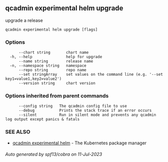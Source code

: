 ## qcadmin experimental helm upgrade

upgrade a release

```
qcadmin experimental helm upgrade [flags]
```

### Options

```
      --chart string       chart name
  -h, --help               help for upgrade
      --name string        release name
  -n, --namespace string   namespace
      --repo string        repo name
      --set stringArray    set values on the command line (e.g. '--set key1=value1,key2=value2')
      --version string     chart version
```

### Options inherited from parent commands

```
      --config string   The qcadmin config file to use
      --debug           Prints the stack trace if an error occurs
      --silent          Run in silent mode and prevents any qcadmin log output except panics & fatals
```

### SEE ALSO

* [qcadmin experimental helm](qcadmin_experimental_helm.md)	 - The Kubernetes package manager

###### Auto generated by spf13/cobra on 11-Jul-2023
